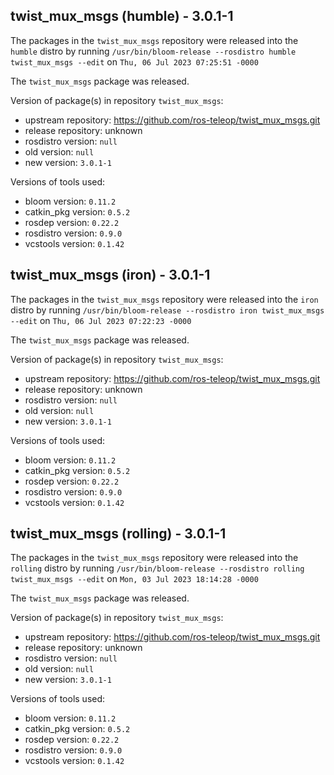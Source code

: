 ## twist_mux_msgs (humble) - 3.0.1-1

The packages in the `twist_mux_msgs` repository were released into the `humble` distro by running `/usr/bin/bloom-release --rosdistro humble twist_mux_msgs --edit` on `Thu, 06 Jul 2023 07:25:51 -0000`

The `twist_mux_msgs` package was released.

Version of package(s) in repository `twist_mux_msgs`:

- upstream repository: https://github.com/ros-teleop/twist_mux_msgs.git
- release repository: unknown
- rosdistro version: `null`
- old version: `null`
- new version: `3.0.1-1`

Versions of tools used:

- bloom version: `0.11.2`
- catkin_pkg version: `0.5.2`
- rosdep version: `0.22.2`
- rosdistro version: `0.9.0`
- vcstools version: `0.1.42`


## twist_mux_msgs (iron) - 3.0.1-1

The packages in the `twist_mux_msgs` repository were released into the `iron` distro by running `/usr/bin/bloom-release --rosdistro iron twist_mux_msgs --edit` on `Thu, 06 Jul 2023 07:22:23 -0000`

The `twist_mux_msgs` package was released.

Version of package(s) in repository `twist_mux_msgs`:

- upstream repository: https://github.com/ros-teleop/twist_mux_msgs.git
- release repository: unknown
- rosdistro version: `null`
- old version: `null`
- new version: `3.0.1-1`

Versions of tools used:

- bloom version: `0.11.2`
- catkin_pkg version: `0.5.2`
- rosdep version: `0.22.2`
- rosdistro version: `0.9.0`
- vcstools version: `0.1.42`


## twist_mux_msgs (rolling) - 3.0.1-1

The packages in the `twist_mux_msgs` repository were released into the `rolling` distro by running `/usr/bin/bloom-release --rosdistro rolling twist_mux_msgs --edit` on `Mon, 03 Jul 2023 18:14:28 -0000`

The `twist_mux_msgs` package was released.

Version of package(s) in repository `twist_mux_msgs`:

- upstream repository: https://github.com/ros-teleop/twist_mux_msgs.git
- release repository: unknown
- rosdistro version: `null`
- old version: `null`
- new version: `3.0.1-1`

Versions of tools used:

- bloom version: `0.11.2`
- catkin_pkg version: `0.5.2`
- rosdep version: `0.22.2`
- rosdistro version: `0.9.0`
- vcstools version: `0.1.42`


